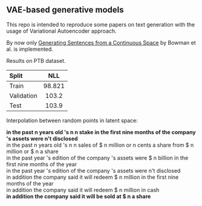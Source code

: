 ## VAE-based generative models

This repo is intended to reproduce some papers
on text generation with the usage of Variational
Autoencoder approach.

By now only  [Generating Sentences from a Continuous Space](https://arxiv.org/abs/1511.06349) by Bowman et al.
is implemented.

Results on PTB dataset.

| Split       | NLL   |
|:------------|:------:|
| Train       | 98.821 |
| Validation  | 103.2 |
| Test        | 103.9 |

Interpolation between random points in latent space:

**in the past n years old 's n n stake in the first nine months of the company 's assets were n't disclosed**\
in the past n years old 's n n sales of $ n million or n cents a share from $ n million or $ n a share\
in the past year 's edition of the company 's assets were $ n billion in the first nine months of the year\
in the past year 's edition of the company 's assets were n't disclosed\
in addition the company said it will redeem $ n million in the first nine months of the year\
in addition the company said it will redeem $ n million in cash\
**in addition the company said it will be sold at $ n a share**
